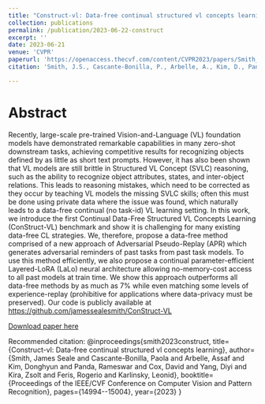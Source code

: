 ```yaml
---
title: "Construct-vl: Data-free continual structured vl concepts learning."
collection: publications
permalink: /publication/2023-06-22-construct
excerpt: ''
date: 2023-06-21
venue: 'CVPR'
paperurl: 'https://openaccess.thecvf.com/content/CVPR2023/papers/Smith_ConStruct-VL_Data-Free_Continual_Structured_VL_Concepts_Learning_CVPR_2023_paper.pdf'
citation: 'Smith, J.S., Cascante-Bonilla, P., Arbelle, A., Kim, D., Panda, R., Cox, D., Yang, D., Kira, Z., Feris, R. and Karlinsky, L., 2023. Construct-vl: Data-free continual structured vl concepts learning. In Proceedings of the IEEE/CVF Conference on Computer Vision and Pattern Recognition (pp. 14994-15004).'

---
```

# Abstract
Recently, large-scale pre-trained Vision-and-Language (VL) foundation models have demonstrated remarkable capabilities in many zero-shot downstream tasks, achieving competitive results for recognizing objects defined by as little as short text prompts. However, it has also been shown that VL models are still brittle in Structured VL Concept (SVLC) reasoning, such as the ability to recognize object attributes, states, and inter-object relations. This leads to reasoning mistakes, which need to be corrected as they occur by teaching VL models the missing SVLC skills; often this must be done using private data where the issue was found, which naturally leads to a data-free continual (no task-id) VL learning setting. In this work, we introduce the first Continual Data-Free Structured VL Concepts Learning (ConStruct-VL) benchmark and show it is challenging for many existing data-free CL strategies. We, therefore, propose a data-free method comprised of a new approach of Adversarial Pseudo-Replay (APR) which generates adversarial reminders of past tasks from past task models. To use this method efficiently, we also propose a continual parameter-efficient Layered-LoRA (LaLo) neural architecture allowing no-memory-cost access to all past models at train time. We show this approach outperforms all data-free methods by as much as 7% while even matching some levels of experience-replay (prohibitive for applications where data-privacy must be preserved). Our code is publicly available at https://github.com/jamessealesmith/ConStruct-VL

[Download paper here](https://openaccess.thecvf.com/content/CVPR2023/papers/Smith_ConStruct-VL_Data-Free_Continual_Structured_VL_Concepts_Learning_CVPR_2023_paper.pdf)

Recommended citation:
@inproceedings{smith2023construct,
  title={Construct-vl: Data-free continual structured vl concepts learning},
  author={Smith, James Seale and Cascante-Bonilla, Paola and Arbelle, Assaf and Kim, Donghyun and Panda, Rameswar and Cox, David and Yang, Diyi and Kira, Zsolt and Feris, Rogerio and Karlinsky, Leonid},
  booktitle={Proceedings of the IEEE/CVF Conference on Computer Vision and Pattern Recognition},
  pages={14994--15004},
  year={2023}
}